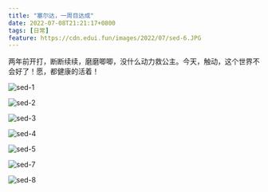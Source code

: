 ```yaml
---
title: "塞尔达，一周目达成"
date: 2022-07-08T21:21:17+0800
tags: [日常]
feature: https://cdn.edui.fun/images/2022/07/sed-6.JPG
---
```




两年前开打，断断续续，磨磨唧唧，没什么动力救公主。今天，触动，这个世界不会好了！愿，都健康的活着！

<!--more-->

![sed-1](https://cdn.edui.fun/images/2022/07/sed-1.JPG)

![sed-2](https://cdn.edui.fun/images/2022/07/sed-2.JPG)

![sed-3](https://cdn.edui.fun/images/2022/07/sed-3.JPG)

![sed-4](https://cdn.edui.fun/images/2022/07/sed-4.JPG)

![sed-5](https://cdn.edui.fun/images/2022/07/sed-5.JPG)

![sed-7](https://cdn.edui.fun/images/2022/07/sed-7.JPG)

![sed-8](https://cdn.edui.fun/images/2022/07/sed-8.JPG)
